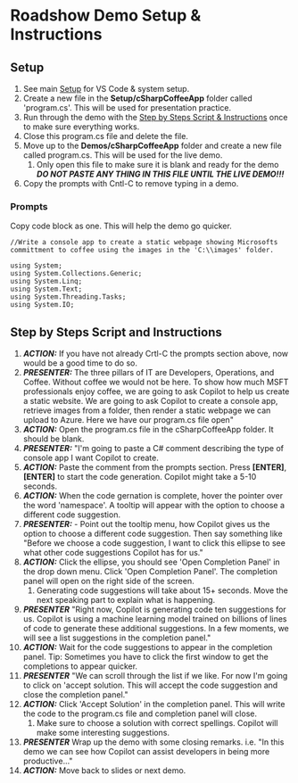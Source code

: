 # Roadshow Demo Setup & Instructions

## Setup

1. See main [Setup](../Setup.MD) for VS Code & system setup.
2. Create a new file in the **Setup/cSharpCoffeeApp** folder called 'program.cs'. This will be used for presentation practice.
3. Run through the demo with the [Step by Steps Script & Instructions](#step-by-steps-script-and-instructions) once to make sure everything works.
4. Close this program.cs file and delete the file.
5. Move up to the **Demos/cSharpCoffeeApp** folder and create a new file called program.cs. This will be used for the live demo.
   1. Only open this file to make sure it is blank and ready for the demo ***DO NOT PASTE ANY THING IN THIS FILE UNTIL THE LIVE DEMO!!!***
6. Copy the prompts with Cntl-C to remove typing in a demo.

### Prompts

Copy code block as one. This will help the demo go quicker.

    //Write a console app to create a static webpage showing Microsofts committment to coffee using the images in the 'C:\\images' folder.

    using System;
    using System.Collections.Generic;
    using System.Linq;
    using System.Text;
    using System.Threading.Tasks;
    using System.IO;

## Step by Steps Script and Instructions

1. ***ACTION:*** If you have not already Crtl-C the prompts section above, now would be a good time to do so.
2. ***PRESENTER:*** The three pillars of IT are Developers, Operations, and Coffee. Without coffee we would not be here. To show how much MSFT professionals enjoy coffee, we are going to ask Copilot to help us create a static website. We are going to ask Copilot to create a console app, retrieve images from a folder, then render a static webpage we can upload to Azure. Here we have our program.cs file open"
3. ***ACTION:*** Open the program.cs file in the cSharpCoffeeApp folder. It should be blank.
4. ***PRESENTER:*** "I'm going to paste a C# comment describing the type of console app I want Copilot to create.
5. ***ACTION:*** Paste the comment from the prompts section. Press **[ENTER]**, **[ENTER]** to start the code generation. Copilot might take a 5-10 seconds.
6. ***ACTION:*** When the code gernation is complete, hover the pointer over the word 'namespace'. A tooltip will appear with the option to choose a different code suggestion.
7. ***PRESENTER:*** - Point out the tooltip menu, how Copilot gives us the option to choose a different code suggestion. Then say something like "Before we choose a code suggestion, I want to click this ellipse to see what other code suggestions Copilot has for us."
8. ***ACTION:*** Click the ellipse, you should see 'Open Completion Panel' in the drop down menu. Click 'Open Completion Panel'. The completion panel will open on the right side of the screen.
   1. Generating code suggestions will take about 15+ seconds. Move the next speaking part to explain what is happening.
9. ***PRESENTER*** "Right now, Copilot is generating code ten suggestions for us. Copilot is using a machine learning model trained on billions of lines of code to generate these additional suggestions. In a few moments, we will see a list suggestions in the completion panel."
10. ***ACTION:*** Wait for the code suggestions to appear in the completion panel. Tip: Sometimes you have to click the first window to get the completions to appear quicker.
11. ***PRESENTER*** "We can scroll through the list if we like. For now I'm going to click on 'accept solution. This will accept the code suggestion and close the completion panel."
12. ***ACTION:*** Click 'Accept Solution' in the completion panel. This will write the code to the program.cs file and completion panel will close.
      1. Make sure to choose a solution with correct spellings. Copilot will make some interesting suggestions.
13. ***PRESENTER*** Wrap up the demo with some closing remarks. i.e. "In this demo we can see how Copilot can assist developers in being more productive..."
14. ***ACTION:*** Move back to slides or next demo.
